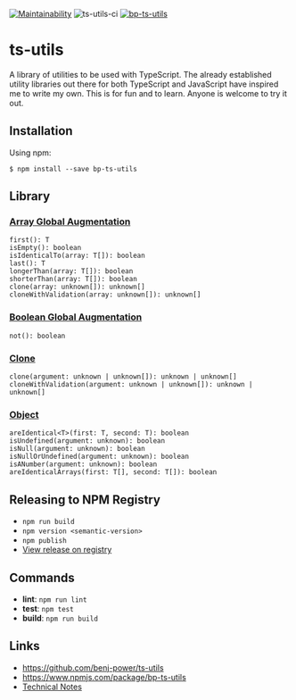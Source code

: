[![Maintainability](https://api.codeclimate.com/v1/badges/0ca7640d58873389be60/maintainability)](https://codeclimate.com/github/benj-power/ts-utils/maintainability)
![ts-utils-ci](https://github.com/benj-power/ts-utils/workflows/ts-utils-ci/badge.svg)
[![bp-ts-utils](https://snyk.io/advisor/npm-package/bp-ts-utils/badge.svg)](https://snyk.io/advisor/npm-package/bp-ts-utils)

# ts-utils
A library of utilities to be used with TypeScript. The already established utility libraries out there for both TypeScript and JavaScript
have inspired me to write my own. This is for fun and to learn. Anyone is welcome to try it out. 
## Installation
Using npm:
```shell
$ npm install --save bp-ts-utils
```

## Library
### [Array Global Augmentation](src/array/array.global.augmentation.ts)
```
first(): T
isEmpty(): boolean
isIdenticalTo(array: T[]): boolean
last(): T
longerThan(array: T[]): boolean
shorterThan(array: T[]): boolean
clone(array: unknown[]): unknown[]
cloneWithValidation(array: unknown[]): unknown[]
```
### [Boolean Global Augmentation](src/boolean/boolean.global.augmentation.ts)
```
not(): boolean
```

### [Clone](src/clone/clone.util.ts)
```
clone(argument: unknown | unknown[]): unknown | unknown[]
cloneWithValidation(argument: unknown | unknown[]): unknown | unknown[]
```

### [Object](src/object/object.util.ts)
```
areIdentical<T>(first: T, second: T): boolean
isUndefined(argument: unknown): boolean
isNull(argument: unknown): boolean
isNullOrUndefined(argument: unknown): boolean
isANumber(argument: unknown): boolean
areIdenticalArrays(first: T[], second: T[]): boolean
```

## Releasing to NPM Registry
- `npm run build`
- `npm version <semantic-version>`
- `npm publish`
- [View release on registry](https://www.npmjs.com/package/bp-ts-utils?activeTab=versions)

## Commands
- **lint**: `npm run lint`
- **test**: `npm test`
- **build**: `npm run build`

## Links
- https://github.com/benj-power/ts-utils
- https://www.npmjs.com/package/bp-ts-utils
- [Technical Notes](TECH.md)
